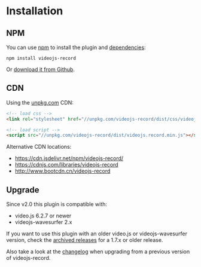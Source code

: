 # Installation

## NPM

You can use [npm](https://www.npmjs.org) to install the plugin and
[dependencies](dependencies.md):

```console
npm install videojs-record
```

Or [download it from Github](https://github.com/collab-project/videojs-record/releases).

## CDN

Using the [unpkg.com](https://unpkg.com) CDN:

```html
<!-- load css -->
<link rel="stylesheet" href="//unpkg.com/videojs-record/dist/css/videojs.record.min.css">

<!-- load script -->
<script src="//unpkg.com/videojs-record/dist/videojs.record.min.js"></script>
```

Alternative CDN locations:

- https://cdn.jsdelivr.net/npm/videojs-record/
- https://cdnjs.com/libraries/videojs-record
- http://www.bootcdn.cn/videojs-record

## Upgrade

Since v2.0 this plugin is compatible with:

- video.js 6.2.7 or newer
- videojs-wavesurfer 2.x

If you want to use this plugin with an older video.js or videojs-wavesurfer version,
check the [archived releases](https://github.com/collab-project/videojs-record/releases)
for a 1.7.x or older release.

Also take a look at the [changelog](changelog.md) when upgrading from a previous
version of videojs-record.
